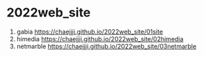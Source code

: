 # 2022web_site
1. gabia https://chaejjji.github.io/2022web_site/01site
2. himedia https://chaejjji.github.io/2022web_site/02himedia
3. netmarble https://chaejjji.github.io/2022web_site/03netmarble

